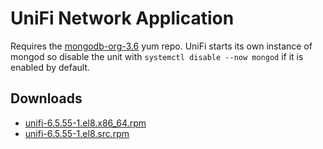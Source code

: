 UniFi Network Application
=========================

Requires the [mongodb-org-3.6](https://docs.mongodb.com/v3.6/tutorial/install-mongodb-on-red-hat/#for-mongodb-3-6) yum repo. UniFi starts its own instance of mongod so disable the unit with `systemctl disable --now mongod` if it is enabled by default.



Downloads
---------

* [unifi-6.5.55-1.el8.x86\_64.rpm](https://file.lily.flowers/rpm/x86_64/unifi-6.5.55-1.el8.x86_64.rpm)
* [unifi-6.5.55-1.el8.src.rpm](https://file.lily.flowers/rpm/src/unifi-6.5.55-1.el8.src.rpm)
